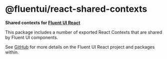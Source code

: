 # @fluentui/react-shared-contexts

**Shared contexts for [Fluent UI React](https://react.fluentui.dev)**

This package includes a number of exported React Contexts that are shared by Fluent UI components.

See [GitHub](https://github.com/microsoft/fluentui) for more details on the Fluent UI React project and packages within.
